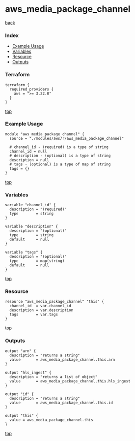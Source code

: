 # aws_media_package_channel

[back](../aws.md)

### Index

- [Example Usage](#example-usage)
- [Variables](#variables)
- [Resource](#resource)
- [Outputs](#outputs)

### Terraform

```hcl
terraform {
  required_providers {
    aws = ">= 3.22.0"
  }
}
```

[top](#index)

### Example Usage

```hcl
module "aws_media_package_channel" {
  source = "./modules/aws/r/aws_media_package_channel"

  # channel_id - (required) is a type of string
  channel_id = null
  # description - (optional) is a type of string
  description = null
  # tags - (optional) is a type of map of string
  tags = {}
}
```

[top](#index)

### Variables

```hcl
variable "channel_id" {
  description = "(required)"
  type        = string
}

variable "description" {
  description = "(optional)"
  type        = string
  default     = null
}

variable "tags" {
  description = "(optional)"
  type        = map(string)
  default     = null
}
```

[top](#index)

### Resource

```hcl
resource "aws_media_package_channel" "this" {
  channel_id  = var.channel_id
  description = var.description
  tags        = var.tags
}
```

[top](#index)

### Outputs

```hcl
output "arn" {
  description = "returns a string"
  value       = aws_media_package_channel.this.arn
}

output "hls_ingest" {
  description = "returns a list of object"
  value       = aws_media_package_channel.this.hls_ingest
}

output "id" {
  description = "returns a string"
  value       = aws_media_package_channel.this.id
}

output "this" {
  value = aws_media_package_channel.this
}
```

[top](#index)